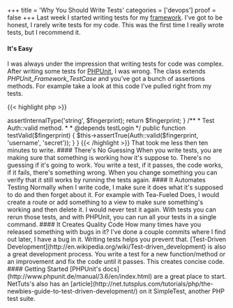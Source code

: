 +++
title = 'Why You Should Write Tests'
categories = ['devops']
proof = false
+++
Last week I started writing tests for my [framework](https://github.com/mloberg/Tea-Fueled-Does). I've got to be honest, I rarely write tests for my code. This was the first time I really wrote tests, but I recommend it.

#### It's Easy

I was always under the impression that writing tests for code was complex. After writing some tests for [PHPUnit](http://www.phpunit.de/manual/3.6/en/index.html), I was wrong. The class extends *PHPUnit_Framework_TestCase* and you've got a bunch of assertions methods. For example take a look at this code I've pulled right from my tests.

{{< highlight php >}}
<?php

    require 'test.bootstrap.php';

    use TFD\Auth;

    class AuthTest extends PHPUnit_Framework_TestCase {

        /**
         * Test Auth::login method.
         */

        public function testLogin() {
            $fingerprint = Auth::login('username', 'secret');
            $this->assertInternalType('string', $fingerprint);

            return $fingerprint;
        }

        /**
         * Test Auth::valid method.
         *
         * @depends testLogin
         */

        public function testValid($fingerprint) {
            $this->assertTrue(Auth::valid($fingerprint, 'username', 'secret'));
        }

    }
{{< /highlight >}}

That took me less then ten minutes to write.

#### There's No Guessing

When you write tests, you are making sure that something is working how it's suppose to. There's no guessing if it's going to work. You write a test, if it passes, the code works, if it fails, there's something wrong. When you change something you can verify that it still works by running the tests again.

#### It Automates Testing

Normally when I write code, I make sure it does what it's supposed to do and then forget about it. For example with Tea-Fueled Does, I would create a route or add something to a view to make sure something's working and then delete it. I would never test it again. With tests you can rerun those tests, and with PHPUnit, you can run all your tests in a single command.

#### It Creates Quality Code

How many times have you released something with bugs in it? I've done a couple commits where I find out later, I have a bug in it. Writing tests helps you prevent that.

[Test-Driven Development](http://en.wikipedia.org/wiki/Test-driven_development) is also a great development process. You write a test for a new function/method or an improvement and fix the code until it passes. This creates concise code.

#### Getting Started

[PHPUnit's docs](http://www.phpunit.de/manual/3.6/en/index.html) are a great place to start. NetTuts's also has an [article](http://net.tutsplus.com/tutorials/php/the-newbies-guide-to-test-driven-development/) on it SimpleTest, another PHP test suite.
